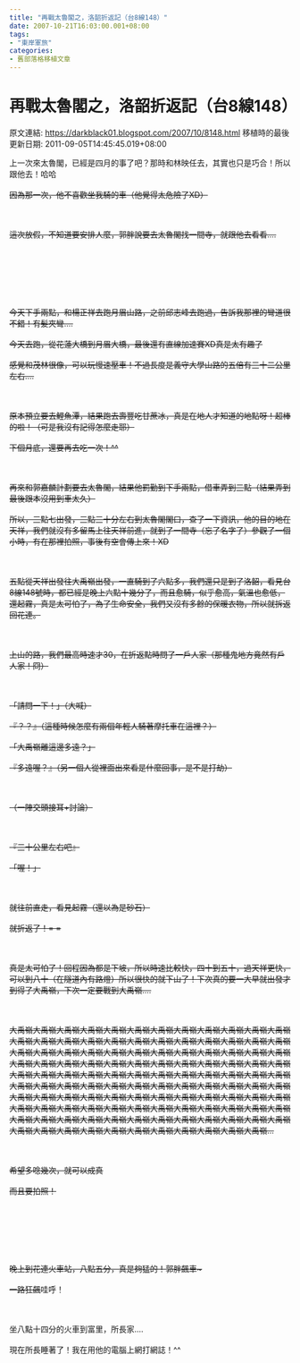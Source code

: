 ```yaml
---
title: "再戰太魯閣之，洛韶折返記（台8線148）"
date: 2007-10-21T16:03:00.001+08:00
tags: 
- "東岸軍旅"
categories:
- 舊部落格移植文章
---
```


# 再戰太魯閣之，洛韶折返記（台8線148）

原文連結: https://darkblack01.blogspot.com/2007/10/8148.html
移植時的最後更新日期: 2011-09-05T14:45:45.019+08:00

上一次來太魯閣，已經是四月的事了吧？那時和林映任去，其實也只是巧合！所以跟他去！哈哈~~<br /><br />因為那一次，他不喜歡坐我騎的車（他覺得太危險了XD）<br /><br /><br /><br />這次放假，不知道要安排人麼，郭胖說要去太魯閣找一間寺，就跟他去看看....<br /><br /><a name='more'></a><br /><br /><br /><br /><br /><br />今天下手兩點，和楊正祥去跑月眉山路，之前邱志峰去跑過，告訴我那裡的彎道很不錯！有髮夾彎....<br /><br />今天去跑，從花蓮大橋到月眉大橋，最後還有直線加速賽XD真是太有趣了<br /><br />感覺和茂林很像，可以玩慢速壓車！不過長度是義守大學山路的五倍有三十二公里左右....<br /><br /><br /><br />原本預立要去鯉魚潭，結果跑去壽豐吃甘蔗冰，真是在地人才知道的地點呀！超棒的啦！（可是我沒有記得怎麼走耶）<br /><br />下個月底，還要再去吃一次！^^<br /><br /><br /><br />再來和郭嘉麟計劃要去太魯閣，結果他罰勤到下手兩點，借車弄到三點（結果弄到最後跟本沒用到車太久）<br /><br />所以，三點七出發，三點三十分左右到太魯閣閣口，查了一下資訊，他的目的地在天祥，我們就沒有多留馬上往天祥前進，就到了一間寺（忘了名字了）參觀了一個小時，有在那裡拍照，事後有空會傳上來！XD<br /><br /><br /><br />五點從天祥出發往大禹嶺出發，一直騎到了六點多，我們還只是到了洛韶，看見台8線148號時，都已經是晚上六點十幾分了，而且愈騎，似乎愈高，氣溫也愈低，還起霧，真是太可怕了，為了生命安全，我們又沒有多餘的保暖衣物，所以就拆返回花連。<br /><br /><br /><br />上山的路，我們最高時速才30，在折返點時問了一戶人家（那種鬼地方竟然有戶人家！冏）<br /><br /><br /><br />「請問一下！」（大喊）<br /><br />『？？』（這種時候怎麼有兩個年輕人騎著摩托車在這裡？）<br /><br />「大禹嶺離這邊多遠？」<br /><br />『多遠喔？』（另一個人從裡面出來看是什麼回事，是不是打劫）<br /><br /><br /><br />（一陣交頭接耳+討論）<br /><br /><br /><br />『三十公里左右吧』<br /><br />「喔！」<br /><br /><br /><br />就往前直走，看見起霧（還以為是砂石）<br /><br />就折返了！= =<br /><br /><br /><br />真是太可怕了！回程因為都是下坡，所以時速比較快，四十到五十，過天祥更快，可以到八十（在隧道內有路燈）所以很快的就下山了！下次真的要一大早就出發才到得了大禹嶺，下次一定要戰到大禹嶺....<br /><br /><br /><br />大禹嶺大禹嶺大禹嶺大禹嶺大禹嶺大禹嶺大禹嶺大禹嶺大禹嶺大禹嶺大禹嶺大禹嶺大禹嶺大禹嶺大禹嶺大禹嶺大禹嶺大禹嶺大禹嶺大禹嶺大禹嶺大禹嶺大禹嶺大禹嶺大禹嶺大禹嶺大禹嶺大禹嶺大禹嶺大禹嶺大禹嶺大禹嶺大禹嶺大禹嶺大禹嶺大禹嶺大禹嶺大禹嶺大禹嶺大禹嶺大禹嶺大禹嶺大禹嶺大禹嶺大禹嶺大禹嶺大禹嶺大禹嶺大禹嶺大禹嶺大禹嶺大禹嶺大禹嶺大禹嶺大禹嶺大禹嶺大禹嶺大禹嶺大禹嶺大禹嶺大禹嶺大禹嶺大禹嶺大禹嶺大禹嶺大禹嶺大禹嶺大禹嶺大禹嶺大禹嶺大禹嶺大禹嶺大禹嶺大禹嶺大禹嶺大禹嶺大禹嶺大禹嶺大禹嶺大禹嶺大禹嶺大禹嶺大禹嶺大禹嶺大禹嶺大禹嶺大禹嶺大禹嶺大禹嶺大禹嶺大禹嶺大禹嶺大禹嶺大禹嶺大禹嶺大禹嶺大禹嶺大禹嶺大禹嶺大禹嶺大禹嶺大禹嶺大禹嶺大禹嶺大禹嶺大禹嶺大禹嶺大禹嶺大禹嶺大禹嶺大禹嶺大禹嶺大禹嶺大禹嶺大禹嶺大禹嶺大禹嶺大禹嶺大禹嶺...<br /><br /><br /><br />希望多唸幾次，就可以成真<br /><br />而且要拍照！<br /><br /><br /><br /><br /><br /><br /><br />晚上到花連火車站，八點五分，真是夠猛的！郭胖飆車~<br /><br />一路狂飆~~哇呼！<br /><br /><br /><br />坐八點十四分的火車到富里，所長家....<br /><br />現在所長睡著了！我在用他的電腦上網打網誌！^^
